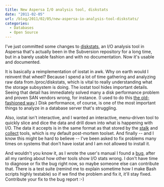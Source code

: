 ```yaml
---
title: New Aspersa I/O analysis tool, diskstats
date: "2011-02-05"
url: /blog/2011/02/05/new-aspersa-io-analysis-tool-diskstats/
categories:
  - Databases
  - Open Source
---
```

I've just committed some changes to [diskstats][1], an I/O analysis tool in Aspersa that's actually been in the Subversion repository for a long time, but in a barely usable fashion and with no documentation. Now it's usable and documented.

It is basically a reimplementation of iostat in awk. Why on earth would I reinvent that wheel? Because I spend a lot of time gathering and analyzing raw data from /proc/diskstats, which is vital to really understanding what the storage subsystem is doing. The iostat tool hides important details. Seeing that detail has immediately solved many a disk performance problem and proven SAN vendors wrong, for instance. (I used to do this [the old-fashioned way][2].) Disk performance, of course, is one of the most important things to analyze in a database server that's struggling.

Also, iostat isn't interactive, and I wanted an interactive, menu-driven tool to quickly slice and dice the data and drill down into what is happening with I/O. The data it accepts is in the same format as that stored by the [stalk][3] and [collect][4] tools, which is my default post-mortem toolset. And finally -- and I know this might be hard to believe -- I've been asked to fix problems many times on systems that don't have iostat and I am not allowed to install it.

And wouldn't you know it, as I wrote the user's manual I found a [bug][5], after all my ranting about how other tools show I/O stats wrong. I don't have time to diagnose or fix the bug right now, so maybe someone else can contribute that. There is a test suite (remind me to explain sometime how I make Bash scripts highly testable) so if we find the problem and fix it, it'll stay fixed. Contribute your fix to the bug report :-)

 [1]: http://aspersa.googlecode.com/svn/html/diskstats.html
 [2]: /blog/2010/05/14/how-to-read-linuxs-procdiskstats-easily/
 [3]: http://aspersa.googlecode.com/svn/html/stalk.html
 [4]: http://aspersa.googlecode.com/svn/html/collect.html
 [5]: http://code.google.com/p/aspersa/issues/detail?id=80
